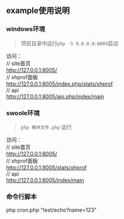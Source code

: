 ## example使用说明

### windows环境

> 项目目录中运行`php -S 0.0.0.0:8005`启动

访问：  
// site首页  
http://127.0.0.1:8005/   
// xhprof面板  
http://127.0.0.1:8005/index.php/stats/xhprof   
// api  
http://127.0.0.1:8005/api.php/index/main  

### swoole环境

> `php 模块文件.php` 运行

访问：  
// site首页  
http://127.0.0.1:8005/   
// xhprof面板  
http://127.0.0.1:8005/stats/xhprof   
// api  
http://127.0.0.1:8005/index/main  

### 命令行脚本

php cron.php "test/echo?name=123"